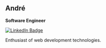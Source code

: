 ## André

**Software Engineer**

[![LinkedIn Badge](https://img.shields.io/badge/linkedin--%238f2d07?style=for-the-badge&logo=linkedin&logoColor=white)](https://linkedin.com/in/andrephillipe)

Enthusiast of web development technologies.
